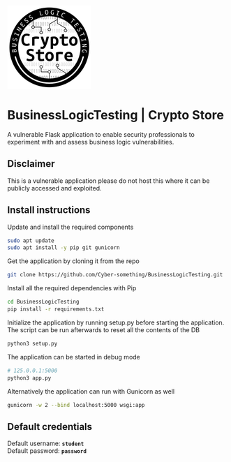![Image](static/cyberstorelogo_xs.png?raw=true)
# BusinessLogicTesting | __Crypto Store__
A vulnerable Flask application to enable security professionals to experiment with and assess business logic vulnerabilities.

## Disclaimer
This is a vulnerable application please do not host this where it can be publicly accessed and exploited.

## Install instructions
Update and install the required components
```sh
sudo apt update
sudo apt install -y pip git gunicorn
```
Get the application by cloning it from the repo
```sh
git clone https://github.com/Cyber-something/BusinessLogicTesting.git
```

Install all the required dependencies with Pip
```sh
cd BusinessLogicTesting
pip install -r requirements.txt
```

Initialize the application by running setup.py before starting the application. The script can be run afterwards to reset all the contents of the DB 
```sh
python3 setup.py
```

The application can be started in debug mode
```sh
# 125.0.0.1:5000
python3 app.py
```

Alternatively the application can run with Gunicorn as well
```sh
gunicorn -w 2 --bind localhost:5000 wsgi:app
```

## Default credentials
Default username: __`student`__  
Default password: __`password`__